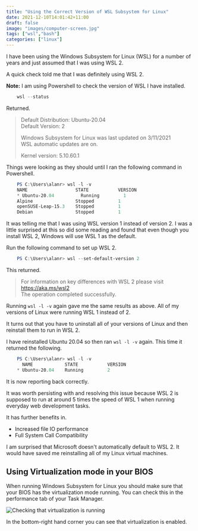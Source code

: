 ```yaml
---
title: "Using the Correct Version of WSL Subsystem for Linux"
date: 2021-12-10T14:01:42+11:00
draft: false
image: "images/computer-screen.jpg"
tags: ["wsl","bash"]
categories: ["linux"]
---
```


I have been using the Windows Subsystem for Linux (WSL) for a number of years and just assumed that I was using WSL 2.

A quick check told me that I was definitely using WSL 2.

**Note:** I am using Powershell to check the version of WSL I have installed.

```powershell
    wsl --status
```

Returned.

> Default Distribution: Ubuntu-20.04        
> Default Version: 2        
>       
> Windows Subsystem for Linux was last updated on 3/11/2021     
> WSL automatic updates are on.     
>       
> Kernel version: 5.10.60.1

Things were looking as they should until I ran the following command in Powershell.

```powershell
	PS C:\Users\alanr> wsl -l -v
	NAME                  STATE           VERSION
	* Ubuntu-20.04          Running         1
	Alpine                Stopped         1
	openSUSE-Leap-15.3    Stopped         1
	Debian                Stopped         1
```

It was telling me that I was using WSL version 1 instead of version 2. I was a little surprised at this so did some reading and found that even though you install WSL 2, Windows will use WSL 1 as the default.

Run the following command to set up WSL 2.

```powershell
	PS C:\Users\alanr> wsl --set-default-version 2
```

This returned.

> For information on key differences with WSL 2 please visit https://aka.ms/wsl2        
> The operation completed successfully.

Running ``wsl -l -v`` again gave me the same results as above. All of my versions of Linux were running WSL 1 instead of 2.

It turns out that you have to uninstall all of your versions of Linux and then reinstall them to run in WSL 2.

I have reinstalled Ubuntu 20.04 so then ran ``wsl -l -v`` again. This time it returned the following.

```powershell
    PS C:\Users\alanr> wsl -l -v
      NAME            STATE           VERSION
    * Ubuntu-20.04    Running         2
```

It is now reporting back correctly.

It was worth persisting with and resolving this issue because WSL 2 is supposed to run at around 5 times the speed of WSL 1 when running everyday web development tasks.

It has further benefits in.

* Increased file IO performance
* Full System Call Compatibility

I am surprised that Microsoft doesn't automatically default to WSL 2. It would have saved me reinstalling all of my Linux virtual machines.

## Using Virtualization mode in your BIOS

When running Windows Subsystem for Linux you should make sure that your BIOS has the virtualization mode running. You can check this in the performance tab of your Task Manager.

![Checking that virtualization is running](/images/virtualization.jpg "Checking that virtualization is running")

In the bottom-right hand corner you can see that virtualization is enabled.
